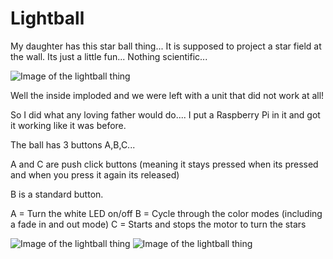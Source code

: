 # Lightball

My daughter has this star ball thing... It is supposed to project a star field at the wall. Its just a little fun... Nothing scientific... 

![Image of the lightball thing](https://github.com/monkeymademe/lightball/blob/master/lightball_1.jpg)

Well the inside imploded and we were left with a unit that did not work at all!

So I did what any loving father would do.... I put a Raspberry Pi in it and got it working like it was before.

The ball has 3 buttons A,B,C... 

A and C are push click buttons (meaning it stays pressed when its pressed and when you press it again its released)

B is a standard button.

A = Turn the white LED on/off
B = Cycle through the color modes (including a fade in and out mode)
C = Starts and stops the motor to turn the stars

![Image of the lightball thing](https://github.com/monkeymademe/lightball/blob/master/lightball_2.jpg) ![Image of the lightball thing](https://github.com/monkeymademe/lightball/blob/master/lightball_3.jpg)
